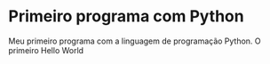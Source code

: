 # Primeiro programa com Python

Meu primeiro programa com a linguagem de programação Python. O primeiro Hello World
